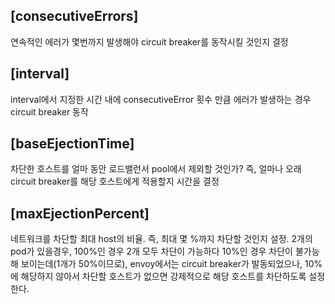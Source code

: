 ## [consecutiveErrors]

연속적인 에러가 몇번까지 발생해야 circuit breaker를 동작시킬 것인지 결정

## [interval]

interval에서 지정한 시간 내에
consecutiveError 횟수 만큼 에러가 발생하는 경우 circuit breaker 동작

## [baseEjectionTime]

차단한 호스트를 얼마 동안 로드밸런서 pool에서 제외할 것인가?
즉, 얼마나 오래 circuit breaker를 해당 호스트에게 적용할지 시간을 결정

## [maxEjectionPercent]

네트워크를 차단할 최대 host의 비율. 즉, 최대 몇 %까지 차단할 것인지 설정.
2개의 pod가 있을경우, 100%인 경우 2개 모두 차단이 가능하다
10%인 경우 차단이 불가능해 보이는데(1개가 50%이므로),
envoy에서는 circuit breaker가 발동되었으나,
10%에 해당하지 않아서 차단할 호스트가 없으면
강제적으로 해당 호스트를 차단하도록 설정한다.
